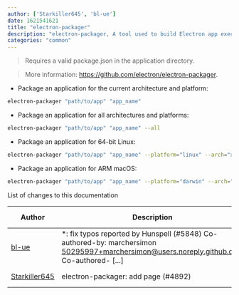 ```yaml
---
author: ['Starkiller645', 'bl-ue']
date: 1621541621
title: "electron-packager"
description: "electron-packager, A tool used to build Electron app executables for Windows, Linux and macOS."
categories: "common"
---
```

> Requires a valid package.json in the application directory.

> More information: <https://github.com/electron/electron-packager>.

- Package an application for the current architecture and platform:

```bash
electron-packager "path/to/app" "app_name"
```

- Package an application for all architectures and platforms:

```bash
electron-packager "path/to/app" "app_name" --all
```

- Package an application for 64-bit Linux:

```bash
electron-packager "path/to/app" "app_name" --platform="linux" --arch="x64"
```

- Package an application for ARM macOS:

```bash
electron-packager "path/to/app" "app_name" --platform="darwin" --arch="arm64"
```
List of changes to this documentation


Author | Description | ISO 8601 Date | GitHub link
------|-----|-----|-----
[bl-ue](mailto:54780737+bl-ue@users.noreply.github.com) | *: fix typos reported by Hunspell (#5848) Co-authored-by: marchersimon <50295997+marchersimon@users.noreply.github.com> Co-authored- [...] | 2021-05-20T22:13:41 | [8ebd171d6f00](https://github.com/tldr-pages/tldr/commit/8ebd171d6f001698709fefc02b1fd5cc9f3a99c4)
[Starkiller645](mailto:59282118+Starkiller645@users.noreply.github.com) | electron-packager: add page (#4892) | 2020-10-30T22:03:13 | [b83cf195f23f](https://github.com/tldr-pages/tldr/commit/b83cf195f23f2d91d7761a4ee215bd7b952f7f37)

